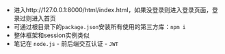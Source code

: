 - 进入http://127.0.0.1:8000/html/index.html，如果没登录则进入登录页面，登录过则进入首页
- 可通过根目录下的`package.json`安装所有使用的第三方库：`npm i`
- 整体框架和session实例类似
- 笔记在 `node.js` - 前后端交互认证 - `JWT`